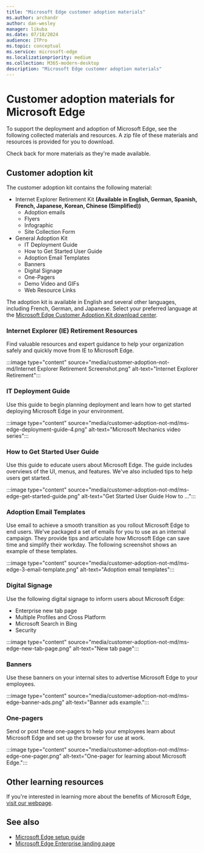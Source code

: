 ```yaml
---
title: "Microsoft Edge customer adoption materials"
ms.author: archandr
author: dan-wesley
manager: likuba
ms.date: 07/18/2024
audience: ITPro
ms.topic: conceptual
ms.service: microsoft-edge
ms.localizationpriority: medium
ms.collection: M365-modern-desktop
description: "Microsoft Edge customer adoption materials"
---
```


# Customer adoption materials for Microsoft Edge

To support the deployment and adoption of Microsoft Edge, see the following collected materials and resources. A zip file of these materials and resources is provided for you to download.

Check back for more materials as they're made available.

## Customer adoption kit

The customer adoption kit contains the following material:
- Internet Explorer Retirement Kit **(Available in English, German, Spanish, French, Japanese, Korean, Chinese (Simplified))**
    - Adoption emails
    - Flyers
    - Infographic
    - Site Collection Form
- General Adoption Kit
    - IT Deployment Guide
    - How to Get Started User Guide
    - Adoption Email Templates
    - Banners
    - Digital Signage
    - One-Pagers
    - Demo Video and GIFs
    - Web Resource Links

The adoption kit is available in English and several other languages, including French, German, and Japanese. Select your preferred language at the [Microsoft Edge Customer Adoption Kit download center](https://www.microsoft.com/download/details.aspx?id=102119).

### Internet Explorer (IE) Retirement Resources

Find valuable resources and expert guidance to help your organization safely and quickly move from IE to Microsoft Edge.

:::image type="content" source="media/customer-adoption-not-md/Internet Explorer Retirement Screenshot.png" alt-text="Internet Explorer Retirement":::

### IT Deployment Guide

Use this guide to begin planning deployment and learn how to get started deploying Microsoft Edge in your environment.

:::image type="content" source="media/customer-adoption-not-md/ms-edge-deployment-guide-4.png" alt-text="Microsoft Mechanics video series":::

### How to Get Started User Guide

Use this guide to educate users about Microsoft Edge. The guide includes overviews of the UI, menus, and features. We've also included tips to help users get started.

:::image type="content" source="media/customer-adoption-not-md/ms-edge-get-started-guide.png" alt-text="Get Started User Guide How to ...":::

### Adoption Email Templates

Use email to achieve a smooth transition as you rollout Microsoft Edge to end users. We've packaged a set of emails for you to use as an internal campaign. They provide tips and articulate how Microsoft Edge can save time and simplify their workday. The following screenshot shows an example of these templates.

:::image type="content" source="media/customer-adoption-not-md/ms-edge-3-email-template.png" alt-text="Adoption email templates":::

### Digital Signage

Use the following digital signage to inform users about Microsoft Edge:

- Enterprise new tab page
- Multiple Profiles and Cross Platform
- Microsoft Search in Bing
- Security

:::image type="content" source="media/customer-adoption-not-md/ms-edge-new-tab-page.png" alt-text="New tab page":::

### Banners

Use these banners on your internal sites to advertise Microsoft Edge to your employees.

:::image type="content" source="media/customer-adoption-not-md/ms-edge-banner-ads.png" alt-text="Banner ads example.":::

### One-pagers

Send or post these one-pagers to help your employees learn about Microsoft Edge and set up the browser for use at work.

:::image type="content" source="media/customer-adoption-not-md/ms-edge-one-pager.png" alt-text="One-pager for learning about Microsoft Edge.":::

## Other learning resources

If you're interested in learning more about the benefits of Microsoft Edge, [visit our webpage](https://www.microsoft.com/edge/business).

## See also

- [Microsoft Edge setup guide](https://assistants.microsoft.com/microsoftedgesetupguide)
- [Microsoft Edge Enterprise landing page](https://aka.ms/EdgeEnterprise)

